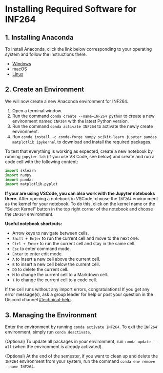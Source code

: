 # Installing Required Software for INF264

## 1. Installing Anaconda

To install Anaconda, click the link below corresponding to your operating system and follow the instructions there.

- [Windows](https://docs.anaconda.com/free/anaconda/install/windows/)
- [macOS](https://docs.anaconda.com/free/anaconda/install/mac-os/)
- [Linux](https://docs.anaconda.com/free/anaconda/install/linux/)

## 2. Create an Environment

We will now create a new Anaconda environment for INF264.

1. Open a terminal window.
2. Run the command `conda create --name=INF264 python` to create a new environment named `INF264` with the latest Python version.
3. Run the command `conda activate INF264` to activate the newly create environment.
4. Run `conda install -c conda-forge numpy scikit-learn jupyter pandas matplotlib ipykernel` to download and install the required packages. 

To test that everything is working as expected, create a new notebook by running `jupyter-lab` (if you use VS Code, see below) and create and run a code cell with the following content:

```python
import sklearn
import numpy
import pandas
import matplotlib.pyplot
```

**If your are using VSCode, you can also work with the Jupyter notebooks there.** After opening a notebook in VSCode, choose the `INF264` environment as the kernel for your notebook. To do this, click on the kernel name or the "Select Kernel" button in the top right corner of the notebook and choose the `INF264` environment.

**Useful notebook shortcuts:**
- Arrow keys to navigate between cells.
- `Shift + Enter` to run the current cell and move to the next one.
- `Ctrl + Enter` to run the current cell and stay in the same cell.
- `Esc` to enter command mode.
- `Enter` to enter edit mode.
- `A` to insert a new cell above the current cell.
- `B` to insert a new cell below the current cell.
- `DD` to delete the current cell.
- `M` to change the current cell to a Markdown cell.
- `Y` to change the current cell to a code cell.


If the cell runs without any import errors, congratulations! If you get any error message(s), ask a group leader for help or post your question in the Discord channel [#technical-help](https://discord.com/channels/1248589525341704254/1248593123026927726). 

## 3. Managing the Environment

Enter the environment by running `conda activate INF264`. To exit the `INF264` environment, simply run `conda deactivate`.

(Optional) To update all packages in your environment, run `conda update --all` (when the environment is already activated).

(Optional) At the end of the semester, if you want to clean up and delete the `INF264` environment from your system, run the command `conda env remove --name INF264`.

